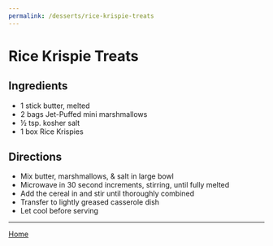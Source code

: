 ```yaml
---
permalink: /desserts/rice-krispie-treats
---
```

# Rice Krispie Treats

## Ingredients

- 1 stick butter, melted
- 2 bags Jet-Puffed mini marshmallows
- ½ tsp. kosher salt
- 1 box Rice Krispies

## Directions

- Mix butter, marshmallows, & salt in large bowl
- Microwave in 30 second increments, stirring, until fully melted
- Add the cereal in and stir until thoroughly combined
- Transfer to lightly greased casserole dish
- Let cool before serving

---

[Home](https://thomasjbarrett82.github.io)

